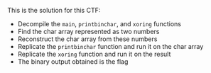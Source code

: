 This is the solution for this CTF:

- Decompile the `main`, `printbinchar`, and `xoring` functions
- Find the char array represented as two numbers
- Reconstruct the char array from these numbers
- Replicate the `printbinchar` function and run it on the char array
- Replicate the `xoring` function and run it on the result
- The binary output obtained is the flag
